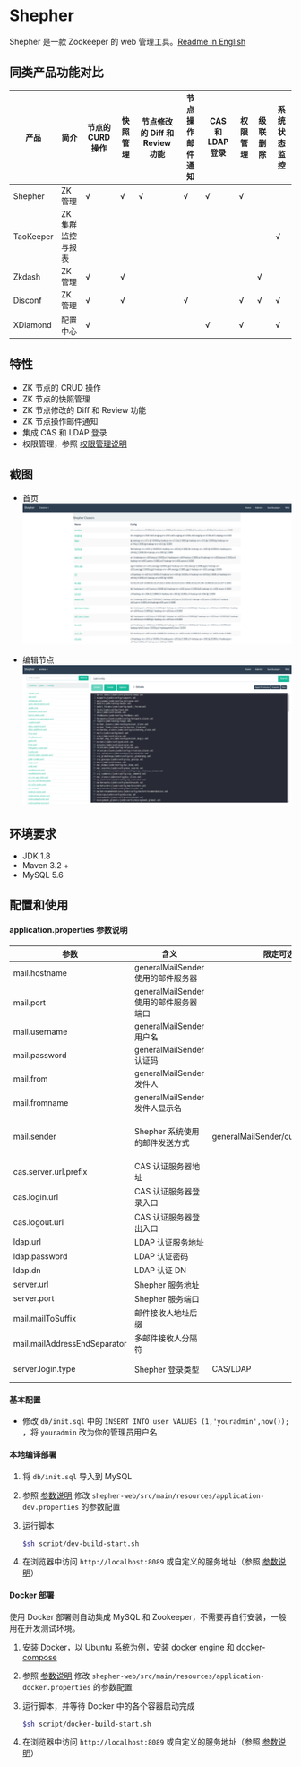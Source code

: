 Shepher
======
Shepher 是一款 Zookeeper 的 web 管理工具。[Readme in English](README.md)

## 同类产品功能对比

产品 | 简介 | 节点的CURD 操作 | 快照管理 | 节点修改的 Diff 和 Review 功能 | 节点操作邮件通知 | CAS 和 LDAP 登录 | 权限管理 | 级联删除 | 系统状态监控
---|---|---|---|---|---|---|---|---|---
Shepher | ZK 管理 | √ | √ | √ | √ | √ | √ |   |  
TaoKeeper | ZK 集群监控与报表 |   |   |   |   |   |   |   | √
Zkdash | ZK 管理 | √ | √ |   |   |   |   | √ |  
Disconf | ZK 管理 | √ | √ |   | √ |   | √ | √ | √
XDiamond | 配置中心 | √ |   |   |   | √ | √ |   | √

## 特性
- ZK 节点的 CRUD 操作
- ZK 节点的快照管理
- ZK 节点修改的 Diff 和 Review 功能
- ZK 节点操作邮件通知
- 集成 CAS 和 LDAP 登录
- 权限管理，参照 [权限管理说明](Docs/Authority-zh.md)

## 截图
- 首页
![Home](home.png)

- 编辑节点
![Node view](node-view.png)

## 环境要求
- JDK 1.8
- Maven 3.2 +
- MySQL 5.6

## 配置和使用

#### application.properties 参数说明

参数 | 含义 | 限定可选值 | 备注
---|---|---|---
mail.hostname | generalMailSender 使用的邮件服务器 |
mail.port | generalMailSender 使用的邮件服务器端口 |
mail.username | generalMailSender 用户名 |
mail.password | generalMailSender 认证码 |
mail.from | generalMailSender 发件人 |
mail.fromname | generalMailSender 发件人显示名 |
mail.sender | Shepher 系统使用的邮件发送方式 | generalMailSender/customMailSender | customMailSender 是自定义邮件类，参考CustomMailSender
cas.server.url.prefix | CAS 认证服务器地址 |
cas.login.url | CAS 认证服务器登录入口 |
cas.logout.url | CAS 认证服务器登出入口 |
ldap.url | LDAP 认证服务地址 |
ldap.password | LDAP 认证密码 |
ldap.dn | LDAP 认证 DN |
server.url | Shepher 服务地址 |
server.port | Shepher 服务端口 |
mail.mailToSuffix | 邮件接收人地址后缀 |
mail.mailAddressEndSeparator | 多邮件接收人分隔符 |
server.login.type | Shepher 登录类型 | CAS/LDAP | 目前仅支持 CAS 和 LDAP 两种登录方式

#### 基本配置

- 修改 `db/init.sql` 中的 `INSERT INTO user VALUES (1,'youradmin',now());` ，将 `youradmin` 改为你的管理员用户名

#### 本地编译部署

1. 将 `db/init.sql` 导入到 MySQL
2. 参照 [参数说明](#applicationproperties-参数说明) 修改 `shepher-web/src/main/resources/application-dev.properties` 的参数配置
3. 运行脚本

    ```sh
    $sh script/dev-build-start.sh
    ```
4. 在浏览器中访问 `http://localhost:8089` 或自定义的服务地址（参照 [参数说明](#applicationproperties-参数说明)）

#### Docker 部署

使用 Docker 部署则自动集成 MySQL 和 Zookeeper，不需要再自行安装，一般用在开发测试环境。

1. 安装 Docker，以 Ubuntu 系统为例，安装 [docker engine](https://docs.docker.com/engine/installation/#installation) 和 [docker-compose](https://docs.docker.com/compose/install/)
2. 参照 [参数说明](#applicationproperties-参数说明) 修改 `shepher-web/src/main/resources/application-docker.properties` 的参数配置
3. 运行脚本，并等待 Docker 中的各个容器启动完成

    ```sh
    $sh script/docker-build-start.sh
    ```
4. 在浏览器中访问 `http://localhost:8089` 或自定义的服务地址（参照 [参数说明](#applicationproperties-参数说明)）
